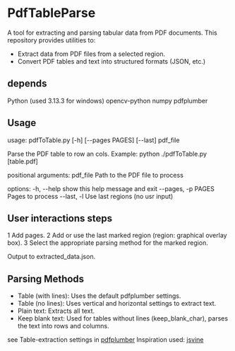 # PdfTableParse

A tool for extracting and parsing tabular data from PDF documents. This repository provides utilities to:

- Extract data from PDF files from a selected region.
- Convert PDF tables and text into structured formats (JSON, etc.)


## depends
Python (used 3.13.3 for windows)
opencv-python
numpy
pdfplumber


## Usage
usage: pdfToTable.py [-h] [--pages PAGES] [--last] pdf_file

Parse the PDF table to row an cols. Example: python ./pdfToTable.py [table.pdf]

positional arguments:
  pdf_file           Path to the PDF file to process

options:
  -h, --help         show this help message and exit
  --pages, -p PAGES  Pages to process
  --last, -l         Use last regions (no usr input)


## User interactions steps

1 Add pages.
2 Add or use the last marked region (region: graphical overlay box).
3 Select the appropriate parsing method for the marked region.

Output to extracted_data.json.

## Parsing Methods

- Table (with lines): Uses the default pdfplumber settings.
- Table (no lines): Uses vertical and horizontal settings to extract text.
- Plain text: Extracts all text.
- Keep blank text: Used for tables without lines (keep_blank_char), parses the text into rows and columns.

see Table-extraction settings in [pdfplumber](https://github.com/jsvine/pdfplumber)
Inspiration used: [jsvine](https://github.com/jsvine/pdfplumber/blob/stable/examples/notebooks/san-jose-pd-firearm-report.ipynb)

